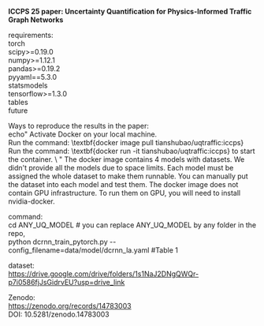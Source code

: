 **ICCPS 25 paper: Uncertainty Quantification for Physics-Informed Traffic Graph Networks**

requirements:\
torch \
scipy>=0.19.0 \
numpy>=1.12.1 \
pandas>=0.19.2 \
pyyaml==5.3.0 \
statsmodels \
tensorflow>=1.3.0 \
tables \
future 

Ways to reproduce the results in the paper: \
echo"
Activate Docker on your local machine. \
Run the command: \textbf{docker image pull tianshubao/uqtraffic:iccps} \
Run the command: \textbf{docker run -it tianshubao/uqtraffic:iccps} to start the container. \ "
The docker image contains 4 models with datasets. We didn't provide all the models due to space limits. Each model must be assigned the whole dataset to make them runnable. You can manually put the dataset into each model and test them. The docker image does not contain GPU infrastructure. To run them on GPU, you will need to install nvidia-docker. 


command: \
cd ANY_UQ_MODEL            # you can replace ANY_UQ_MODEL by any folder in the repo,  \
python dcrnn_train_pytorch.py --config_filename=data/model/dcrnn_la.yaml  #Table 1

dataset: \
https://drive.google.com/drive/folders/1s1NaJ2DNgQWQr-p7i0586fjJsGidrvEU?usp=drive_link

Zenodo: \
https://zenodo.org/records/14783003 \
DOI: 10.5281/zenodo.14783003


